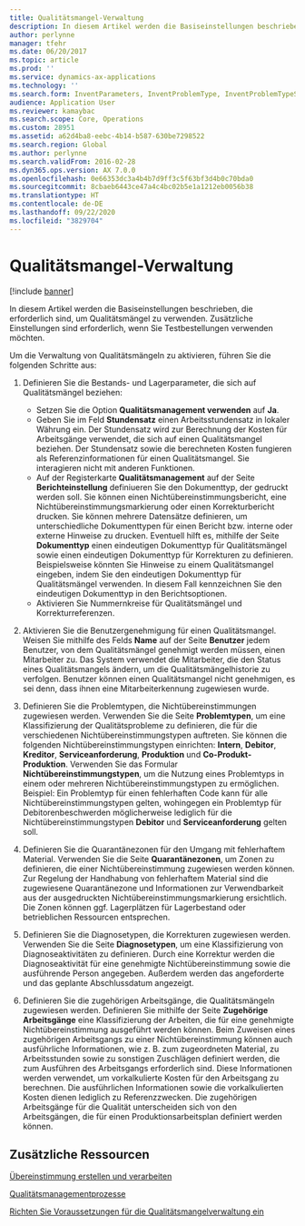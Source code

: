```yaml
---
title: Qualitätsmangel-Verwaltung
description: In diesem Artikel werden die Basiseinstellungen beschrieben, die erforderlich sind, um Qualitätsmängel zu verwenden. Zusätzliche Einstellungen sind erforderlich, wenn Sie Testbestellungen verwenden möchten.
author: perlynne
manager: tfehr
ms.date: 06/20/2017
ms.topic: article
ms.prod: ''
ms.service: dynamics-ax-applications
ms.technology: ''
ms.search.form: InventParameters, InventProblemType, InventProblemTypeSetup, InventQuarantineZone, InventTestDiagnosticType, InventTestReportSetup, SysUserManagement, InventTestRelatedOperations
audience: Application User
ms.reviewer: kamaybac
ms.search.scope: Core, Operations
ms.custom: 28951
ms.assetid: a62d4ba8-eebc-4b14-b587-630be7298522
ms.search.region: Global
ms.author: perlynne
ms.search.validFrom: 2016-02-28
ms.dyn365.ops.version: AX 7.0.0
ms.openlocfilehash: 0e66353dc3a4b4b7d9ff3c5f63bf3d4b0c70bda0
ms.sourcegitcommit: 8cbaeb6443ce47a4c4bc02b5e1a1212eb0056b38
ms.translationtype: HT
ms.contentlocale: de-DE
ms.lasthandoff: 09/22/2020
ms.locfileid: "3829704"
---
```

# <a name="nonconformance-management"></a>Qualitätsmangel-Verwaltung

[!include [banner](../includes/banner.md)]

In diesem Artikel werden die Basiseinstellungen beschrieben, die erforderlich sind, um Qualitätsmängel zu verwenden. Zusätzliche Einstellungen sind erforderlich, wenn Sie Testbestellungen verwenden möchten.

Um die Verwaltung von Qualitätsmängeln zu aktivieren, führen Sie die folgenden Schritte aus:

1.  Definieren Sie die Bestands- und Lagerparameter, die sich auf Qualitätsmängel beziehen:
    -   Setzen Sie die Option **Qualitätsmanagement verwenden** auf **Ja**.
    -   Geben Sie im Feld **Stundensatz** einen Arbeitsstundensatz in lokaler Währung ein. Der Stundensatz wird zur Berechnung der Kosten für Arbeitsgänge verwendet, die sich auf einen Qualitätsmangel beziehen. Der Stundensatz sowie die berechneten Kosten fungieren als Referenzinformationen für einen Qualitätsmangel. Sie interagieren nicht mit anderen Funktionen.
    -   Auf der Registerkarte **Qualitätsmanagement** auf der Seite **Berichteinstellung** definiueren Sie den Dokumenttyp, der gedruckt werden soll. Sie können einen Nichtübereinstimmungsbericht, eine Nichtübereinstimmungsmarkierung oder einen Korrekturbericht drucken. Sie können mehrere Datensätze definieren, um unterschiedliche Dokumenttypen für einen Bericht bzw. interne oder externe Hinweise zu drucken. Eventuell hilft es, mithilfe der Seite **Dokumenttyp** einen eindeutigen Dokumenttyp für Qualitätsmängel sowie einen eindeutigen Dokumenttyp für Korrekturen zu definieren. Beispielsweise könnten Sie Hinweise zu einem Qualitätsmangel eingeben, indem Sie den eindeutigen Dokumenttyp für Qualitätsmängel verwenden. In diesem Fall kennzeichnen Sie den eindeutigen Dokumenttyp in den Berichtsoptionen.
    -   Aktivieren Sie Nummernkreise für Qualitätsmängel und Korrekturreferenzen.

2.  Aktivieren Sie die Benutzergenehmigung für einen Qualitätsmangel. Weisen Sie mithilfe des Felds **Name** auf der Seite **Benutzer** jedem Benutzer, von dem Qualitätsmängel genehmigt werden müssen, einen Mitarbeiter zu. Das System verwendet die Mitarbeiter, die den Status eines Qualitätsmangels ändern, um die Qualitätsmängelhistorie zu verfolgen. Benutzer können einen Qualitätsmangel nicht genehmigen, es sei denn, dass ihnen eine Mitarbeiterkennung zugewiesen wurde.
3.  Definieren Sie die Problemtypen, die Nichtübereinstimmungen zugewiesen werden. Verwenden Sie die Seite **Problemtypen**, um eine Klassifizierung der Qualitätsprobleme zu definieren, die für die verschiedenen Nichtübereinstimmungstypen auftreten. Sie können die folgenden Nichtübereinstimmungstypen einrichten: **Intern**, **Debitor**, **Kreditor**, **Serviceanforderung**, **Produktion** und **Co-Produkt- Produktion**. Verwenden Sie das Formular **Nichtübereinstimmungstypen**, um die Nutzung eines Problemtyps in einem oder mehreren Nichtübereinstimmungstypen zu ermöglichen. Beispiel: Ein Problemtyp für einen fehlerhaften Code kann für alle Nichtübereinstimmungstypen gelten, wohingegen ein Problemtyp für Debitorenbeschwerden möglicherweise lediglich für die Nichtübereinstimmungstypen **Debitor** und **Serviceanforderung** gelten soll.
4.  Definieren Sie die Quarantänezonen für den Umgang mit fehlerhaftem Material. Verwenden Sie die Seite **Quarantänezonen**, um Zonen zu definieren, die einer Nichtübereinstimmung zugewiesen werden können. Zur Regelung der Handhabung von fehlerhaftem Material sind die zugewiesene Quarantänezone und Informationen zur Verwendbarkeit aus der ausgedruckten Nichtübereinstimmungsmarkierung ersichtlich. Die Zonen können ggf. Lagerplätzen für Lagerbestand oder betrieblichen Ressourcen entsprechen.
5.  Definieren Sie die Diagnosetypen, die Korrekturen zugewiesen werden. Verwenden Sie die Seite **Diagnosetypen**, um eine Klassifizierung von Diagnoseaktivitäten zu definieren. Durch eine Korrektur werden die Diagnoseaktivität für eine genehmigte Nichtübereinstimmung sowie die ausführende Person angegeben. Außerdem werden das angeforderte und das geplante Abschlussdatum angezeigt.
6.  Definieren Sie die zugehörigen Arbeitsgänge, die Qualitätsmängeln zugewiesen werden. Definieren Sie mithilfe der Seite **Zugehörige Arbeitsgänge** eine Klassifizierung der Arbeiten, die für eine genehmigte Nichtübereinstimmung ausgeführt werden können. Beim Zuweisen eines zugehörigen Arbeitsgangs zu einer Nichtübereinstimmung können auch ausführliche Informationen, wie z. B. zum zugeordneten Material, zu Arbeitsstunden sowie zu sonstigen Zuschlägen definiert werden, die zum Ausführen des Arbeitsgangs erforderlich sind. Diese Informationen werden verwendet, um vorkalkulierte Kosten für den Arbeitsgang zu berechnen. Die ausführlichen Informationen sowie die vorkalkulierten Kosten dienen lediglich zu Referenzzwecken. Die zugehörigen Arbeitsgänge für die Qualität unterscheiden sich von den Arbeitsgängen, die für einen Produktionsarbeitsplan definiert werden können.


<a name="additional-resources"></a>Zusätzliche Ressourcen
--------

[Übereinstimmung erstellen und verarbeiten](tasks/create-process-non-conformance.md)

[Qualitätsmanagementprozesse](quality-management-processes.md)

[Richten Sie Voraussetzungen für die Qualitätsmangelverwaltung ein](tasks/set-up-prerequisites-nonconformance-management.md)
